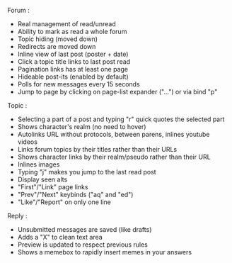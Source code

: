 Forum :
 - Real management of read/unread
 - Ability to mark as read a whole forum
 - Topic hiding (moved down)
 - Redirects are moved down
 - Inline view of last post (poster + date)
 - Click a topic title links to last post read
 - Pagination links has at least one page
 - Hideable post-its (enabled by default)
 - Polls for new messages every 15 seconds
 - Jump to page by clicking on page-list expander ("...") or via bind "p"

Topic :
 - Selecting a part of a post and typing "r" quick quotes the selected part
 - Shows character's realm (no need to hover)
 - Autolinks URL without protocols, between parens, inlines youtube videos
 - Links forum topics by their titles rather than their URLs
 - Shows character links by their realm/pseudo rather than their URL
 - Inlines images
 - Typing "j" makes you jump to the last read post
 - Display seen alts
 - "First"/"Link" page links
 - "Prev"/"Next" keybinds ("aq" and "ed")
 - "Like"/"Report" on only one line

Reply :
 - Unsubmitted messages are saved (like drafts)
 - Adds a "X" to clean text area
 - Preview is updated to respect previous rules
 - Shows a memebox to rapidly insert memes in your answers